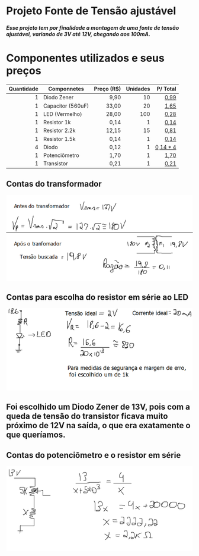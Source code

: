 # Projeto Fonte de Tensão ajustável
##### Esse projeto tem por finalidade a montagem de uma fonte de tensão ajustável, variando de 3V até 12V, chegando aos 100mA.

# Componentes utilizados e seus preços
| Quantidade | Componnetes       | Preço (R$) | Unidades | P/ Total                              |
| ----------:| ------------------| ----------:| --------:| ------------------------------------------:|
|      1     | Diodo Zener       |    9,90    |    10    |    [0,99](https://tinyurl.com/u995ytx4)    |
|      1     | Capacitor (560uF) |    33,00   |    20    |    [1,65](https://tinyurl.com/yuspmea3)    |
|      1     | LED (Vermelho)    |    28,00   |   100    |    [0,28](https://tinyurl.com/2n4cy7vv)    |
|      1     | Resistor 1k       |     0,14   |     1    |    [0,14](https://tinyurl.com/8ce83965)    |
|      1     | Resistor 2.2k     |    12,15   |    15    |    [0,81](https://tinyurl.com/7rjcf57y)    |
|      1     | Resistor 1.5k     |     0,14   |     1    |    [0,14](https://tinyurl.com/x8dz2z89)    |
|      4     | Diodo             |     0,12   |     1    |    [0,14 * 4](https://tinyurl.com/2t5vttyc)|
|      1     | Potenciômetro     |     1,70   |     1    |    [1,70](https://tinyurl.com/5f35a4k7)    |
|      1     | Transistor        |     0,21   |     1    |    [0,21](https://tinyurl.com/x69r8r28)    |


## Contas do transformador
![Transfomador](./Resources/transformador.png)


## Contas para escolha do resistor em série ao LED
![LED](./Resources/LED.png)

## Foi escolhido um Diodo Zener de 13V, pois com a queda de tensão do transistor ficava muito próximo de 12V na saída, o que era exatamente o que queríamos.

## Contas do potenciômetro e o resistor em série 
![Potenciômetro](./Resources/potenciometro.png)
